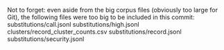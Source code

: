 Not to forget: even aside from the big corpus files (obviously too large for Git), the following files were too big to be included in this commit:
substitutions/call.jsonl
substitutions/high.jsonl
clusters/record_cluster_counts.csv
substitutions/record.jsonl
substitutions/security.jsonl  
